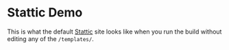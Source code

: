 # Stattic Demo
This is what the default [Stattic](https://stattic.site) site looks like when you run the build without editing any of the `/templates/`.
